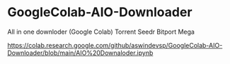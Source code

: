 # GoogleColab-AIO-Downloader
All in one downloder (Google Colab)
Torrent
Seedr
Bitport
Mega

https://colab.research.google.com/github/aswindevsp/GoogleColab-AIO-Downloader/blob/main/AIO%20Downaloder.ipynb
